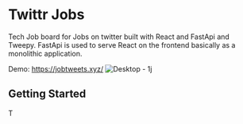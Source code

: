 # Twittr Jobs 
Tech Job board for Jobs on twitter built with React and FastApi and Tweepy.
FastApi is used to serve React on the frontend basically as a monolithic application.

Demo: https://jobtweets.xyz/
![Desktop - 1j](https://user-images.githubusercontent.com/20070770/160129666-39808d9f-7ec2-4944-a000-f6e146eb60fc.png)

## Getting Started
T